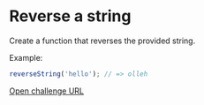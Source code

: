 # Reverse a string

Create a function that reverses the provided string.

Example:

```javascript
reverseString('hello'); // => olleh
```

[Open challenge URL](https://www.freecodecamp.com/challenges/reverse-a-string)
